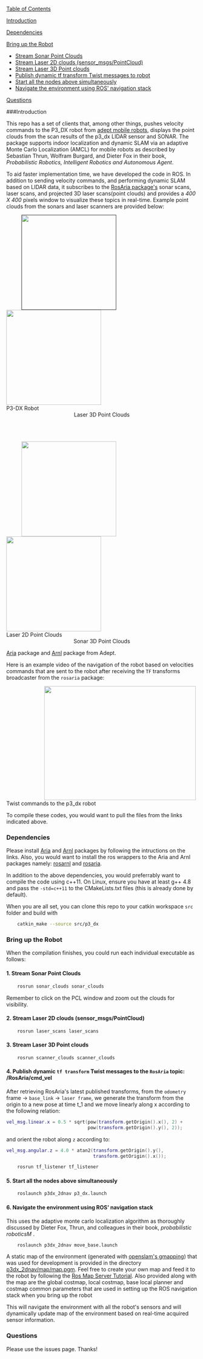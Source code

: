 [Table of Contents](#table-of-contents)

[Introduction](#introduction)

[Dependencies](#dependencies)

[Bring up the Robot](#bring-up-the-robot)
-	[Stream Sonar Point Clouds](#stream-sonar-point-clouds)
-	[Stream Laser 2D clouds (sensor_msgs/PointCloud)](#stream-laser-2D-clouds-(sensor_msgs/pointCloud))
-	[Stream Laser 3D Point clouds](#stream-laser-3d-point-clouds)
-	[Publish dynamic tf transform Twist messages to robot](#publish-dynamic-tf-transform-twist-messages-to-robot)
-	[Start all the nodes above simultaneously](#start-all-the-nodes-above-simultaneously)
-	[Navigate the environment using ROS' navigation stack](#Navigate-the-environment-using-ROS'-navigation-stack)

[Questions](#questions)


###Introduction

This repo has a set of clients that, among other things, pushes velocity commands to the P3_DX robot from [adept mobile robots](http://www.mobilerobots.com/ResearchRobots/PioneerP3DX.aspx), displays the point clouds from the scan results of the p3_dx LIDAR sensor and SONAR. The package supports indoor localization and dynamic SLAM via an adaptive Monte Carlo Localization (AMCL) for mobile robots as described by Sebastian Thrun, Wolfram Burgard, and Dieter Fox in their book, <i>Probabilistic Robotics, Intelligent Robotics and Autonomous Agent</i>. 

To aid faster implementation time, we have developed the code in ROS. In addition to sending velocity commands, and performing dynamic SLAM based on LIDAR data, it subscribes to the [RosAria package's](wiki.ros.org/rosaria) sonar scans, laser scans, and projected 3D laser scans(point clouds) and provides a <i>400 X 400</i> pixels window to visualize these topics in real-time. Example point clouds from the sonars and laser scanners are provided below:

<div class="fig figcenter fighighlight">
	<a href="" target="_blank">
		<img src="http://www.mobilerobots.com/Libraries/Site_Images/P3-DXwith_ball_2.sflb.ashx" height="250px" width="250px" align="left" hspace="40"></a>
	<a href="https://youtu.be/lYgp8qZjvks" target="_blank">
		<img src="https://i.ytimg.com/vi/lYgp8qZjvks/2.jpg?time=1466973717005" height="250px" width="250px" alight="right"></a>
	<div class="figcaption" align="left" hspace="10">P3-DX Robot</div>
	<div class="figcaption" align="middle">Laser 3D Point Clouds</div>
</div>

<br></br>
<div class="fig figcenter fighighlight">
	<a href="https://youtu.be/B871f3qa1p4" target="_blank">
		<img src="https://i.ytimg.com/vi/B871f3qa1p4/2.jpg?time=1466973686757" height="250px" width="250px" align="left" hspace="40"></a>
	<a href="https://youtu.be/PYT4FCIVYgw" target="_blank">
		<img src="https://i.ytimg.com/vi/PYT4FCIVYgw/1.jpg?time=14669736586347" height="250px" width="250px" alight="right"></a>
	<div class="figcaption" align="left" hspace="10">Laser 2D Point Clouds</div>
	<div class="figcaption" align="middle">Sonar 3D Point Clouds</div>
</div>

[Aria](http://www.mobilerobots.com/Software/ARIA.aspx) package and [Arnl](http://www.mobilerobots.com/Software/NavigationSoftware.aspx) package from Adept. 


Here is an example video of the navigation of the robot based on velocities commands that are sent to the robot after receiving the `TF` transforms broadcaster from the `rosaria` package:

<div class="fig figcenter fighighlight">
<a href="https://youtu.be/yczG8CUbK2M">
	<img src="https://i.ytimg.com/vi/yczG8CUbK2M/1.jpg?time=1466972319359" height="300px" width="400px" align="middle" hspace="100"></a>
	</br>
	<div class="figcaption" align="left" hspace="80">Twist commands to the p3_dx robot</div>
</div>

To compile these codes, you would want to pull the files from the links indicated above. 

### Dependencies

Please install [Aria](http://robots.mobilerobots.com/wiki/ARIA#Download_Aria) and [Arnl](http://robots.mobilerobots.com/wiki/ARNL,_SONARNL_and_MOGS#Download) packages by following the intructions on the links. Also, you would want to install the ros wrappers to the Aria and Arnl packages namely: [rosarnl](https://github.com/MobileRobots/ros-arnl) and [rosaria](http://wiki.ros.org/ROSARIA). 

In addition to the above dependencies, you would preferrably want to compile the code using c++11. On Linux, ensure you have at least g++ 4.8 and pass the `-std=c++11` to the CMakeLists.txt files (this is already done by default).

When you are all set, you can clone this repo to your catkin workspace `src` folder and build with 

```bash
	catkin_make --source src/p3_dx
```
### Bring up the Robot

When the compilation finishes, you could run each individual executable as follows:

#### 1. Stream Sonar Point Clouds

```bash
	rosrun sonar_clouds sonar_clouds
```

Remember to click on the PCL window and zoom out the clouds for visibility.

#### 2. Stream Laser 2D clouds (sensor_msgs/PointCloud)

```bash
	rosrun laser_scans laser_scans
```

#### 3. Stream Laser 3D Point clouds

```bash
	rosrun scanner_clouds scanner_clouds
```

#### 4. Publish dynamic `tf transform` Twist messages to the `RosAria` topic: /RosAria/cmd_vel

After retrieving RosAria's latest published transforms, from the `odometry` frame -> `base_link` -> `laser frame`, we generate the transform from the origin to a new pose at time t_1 and we move linearly along x according to the following relation:

```lua
vel_msg.linear.x = 0.5 * sqrt(pow(transform.getOrigin().x(), 2) +
                              pow(transform.getOrigin().y(), 2));
``` 
and orient the robot along `z` according to:

```lua
vel_msg.angular.z = 4.0 * atan2(transform.getOrigin().y(),
                                transform.getOrigin().x());

```

```bash
	rosrun tf_listener tf_listener
```

#### 5. Start all the nodes above simultaneously

```bash
	roslaunch p3dx_2dnav p3_dx.launch
```

#### 6. Navigate the environment using ROS' navigation stack 
 This uses the adaptive monte carlo localization algorithm as thoroughly discussed by Dieter Fox, Thrun, and colleagues in their book, <i>probabilistic roboticsM </i>. 

```bash
	roslaunch p3dx_2dnav move_base.launch
```

A static map of the environment (generated with [openslam's gmapping](http://openslam.org/gmapping.html)) that was used for development is provided in the directory [p3dx_2dnav/map/map.pgm](/p3dx_2dnav/map/map.pgm). Feel free to create your own map and feed it to the robot by following the [Ros Map Server Tutorial](http://wiki.ros.org/map_server). Also provided along with the map are the global costmap, local costmap, base local planner and costmap common parameters that are used in setting up the ROS navigation stack when you bring up the robot 

 This will navigate the environment with all the robot's sensors and will dynamically update map of the environment based on real-time acquired sensor information. 


### Questions

Please use the issues page. Thanks!

